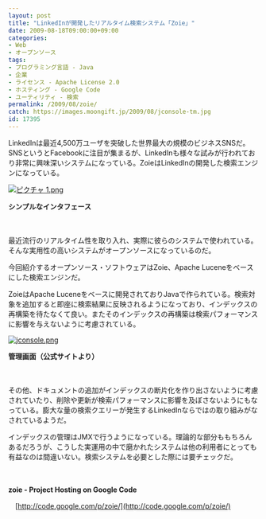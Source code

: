 ```yaml
---
layout: post
title: "LinkedInが開発したリアルタイム検索システム「Zoie」"
date: 2009-08-18T09:00:00+09:00
categories:
- Web
- オープンソース
tags: 
- プログラミング言語 - Java
- 企業
- ライセンス - Apache License 2.0
- ホスティング - Google Code
- ユーティリティ - 検索
permalink: /2009/08/zoie/
catch: https://images.moongift.jp/2009/08/jconsole-tm.jpg
id: 17395
---
```

LinkedInは最近4,500万ユーザを突破した世界最大の規模のビジネスSNSだ。SNSというとFacebookに注目が集まるが、LinkedInも様々な試みが行われており非常に興味深いシステムになっている。ZoieはLinkedInの開発した検索エンジンになっている。

  

[![ピクチャ 1.png](https://images.moongift.jp/2009/08/1-tm.jpg)](https://images.moongift.jp/2009/08/1.png)  
  
**シンプルなインタフェース**

  

　

  

最近流行のリアルタイム性を取り入れ、実際に彼らのシステムで使われている。そんな実用性の高いシステムがオープンソースになっているのだ。

  

今回紹介するオープンソース・ソフトウェアはZoie、Apache Luceneをベースにした検索エンジンだ。

  
  
<!--more-->

ZoieはApache Luceneをベースに開発されておりJavaで作られている。検索対象を追加すると即座に検索結果に反映されるようになっており、インデックスの再構築を待たなくて良い。またそのインデックスの再構築は検索パフォーマンスに影響を与えないように考慮されている。

  

[![jconsole.png](https://images.moongift.jp/2009/08/jconsole-tm.jpg)](https://images.moongift.jp/2009/08/jconsole.png)  
  
**管理画面（公式サイトより）**

  

　

  

その他、ドキュメントの追加がインデックスの断片化を作り出さないように考慮されていたり、削除や更新が検索パフォーマンスに影響を及ぼさないようにもなっている。膨大な量の検索クエリーが発生するLinkedInならではの取り組みがなされているようだ。

  

インデックスの管理はJMXで行うようになっている。理論的な部分ももちろんあるだろうが、こうした実運用の中で磨かれたシステムは他の利用者にとっても有益なのは間違いない。検索システムを必要とした際には要チェックだ。

  

　

  

**zoie - Project Hosting on Google Code**  
  
　[http://code.google.com/p/zoie/](http://code.google.com/p/zoie/)

  
